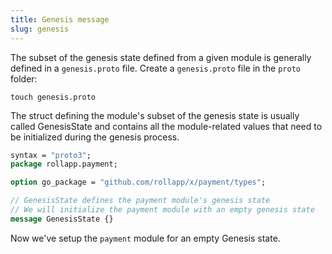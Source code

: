 ```yaml
---
title: Genesis message
slug: genesis
---
```


The subset of the genesis state defined from a given module is generally defined in a `genesis.proto` file. Create a `genesis.proto` file in the `proto` folder:

```
touch genesis.proto
```

The struct defining the module's subset of the genesis state is usually called GenesisState and contains all the module-related values that need to be initialized during the genesis process.

```protobuf
syntax = "proto3";
package rollapp.payment;

option go_package = "github.com/rollapp/x/payment/types";

// GenesisState defines the payment module's genesis state
// We will initialize the payment module with an empty genesis state
message GenesisState {}
```

Now we've setup the `payment` module for an empty Genesis state.
